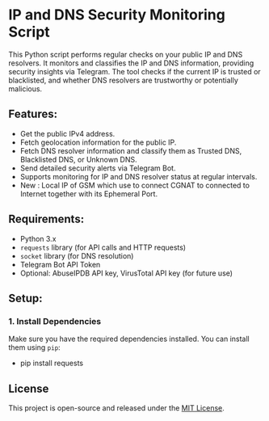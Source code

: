 # IP and DNS Security Monitoring Script

This Python script performs regular checks on your public IP and DNS resolvers. It monitors and classifies the IP and DNS information, providing security insights via Telegram. The tool checks if the current IP is trusted or blacklisted, and whether DNS resolvers are trustworthy or potentially malicious.

## Features:
- Get the public IPv4 address.
- Fetch geolocation information for the public IP.
- Fetch DNS resolver information and classify them as Trusted DNS, Blacklisted DNS, or Unknown DNS.
- Send detailed security alerts via Telegram Bot.
- Supports monitoring for IP and DNS resolver status at regular intervals.
- New : Local IP of GSM which use to connect CGNAT to connected to Internet together with its Ephemeral Port.

## Requirements:
- Python 3.x
- `requests` library (for API calls and HTTP requests)
- `socket` library (for DNS resolution)
- Telegram Bot API Token
- Optional: AbuseIPDB API key, VirusTotal API key (for future use)

## Setup:

### 1. Install Dependencies
Make sure you have the required dependencies installed. You can install them using `pip`:

- pip install requests

## License

This project is open-source and released under the [MIT License](https://mit-license.org/).